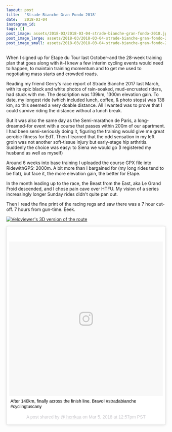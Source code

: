 ```yaml
---
layout: post
title:  'Strade Bianche Gran Fondo 2018'
date:   2018-03-04
instagram_id:
tags: []
post_image: assets/2018-03/2018-03-04-strade-bianche-gran-fondo-2018.jpg
post_image_large: assets/2018-03/2018-03-04-strade-bianche-gran-fondo-2018_large.jpg
post_image_small: assets/2018-03/2018-03-04-strade-bianche-gran-fondo-2018_thumbnail.jpg
---
```


When I signed up for Etape du Tour last October–and the 28-week training plan that goes along with it–I knew a few interim cycling events would need to happen, to maintain training momentum and to get me used to negotiating mass starts and crowded roads.

Reading my friend Gerry's race report of Strade Bianche 2017 last March, with its epic black and white photos of rain-soaked, mud-encrusted riders, had stuck with me. The description was 139km, 1300m elevation gain. To date, my longest ride (which included lunch, coffee, & photo stops) was 138 km, so this seemed a very doable distance. All I wanted was to prove that I could survive riding the distance without a lunch break. 

But it was also the same day as the Semi-marathon de Paris, a long-dreamed-for event with a course that passes within 200m of our apartment. I had been semi-seriously doing it, figuring the training would give me great aerobic fitness for EdT.  Then I learned that the odd sensation in my left groin was not another soft-tissue injury but early-stage hip arthritis. Suddenly the choice was easy: to Siena we would go (I registered my husband as well as myself)

Around 6 weeks into base training I uploaded the course GPX file into RidewithGPS: 2000m. A bit more than I bargained for (my long rides tend to be flat), but face it, the more elevation gain, the better for Etape.

In the month leading up to the race, the Beast from the East, aka Le Grand Froid descended, and I chose pain cave over HTFU. My vision of a series increasingly longer Sunday rides didn't quite pan out.

Then I read the fine print of the racing regs and saw there was a 7 hour cut-off. 7 hours from gun-time. Eeek.


[![Veloviewer's 3D version of the route]({{"/assets/2018-03-04-veloviewer_3d.png"|absolute_url}})](http://veloviewer.com)

<!-- begin ig snippet -->
<blockquote class="instagram-media" data-instgrm-captioned data-instgrm-permalink="https://www.instagram.com/p/Bf9KwYxBHWp/" data-instgrm-version="8" style=" background:#FFF; border:0; border-radius:3px; box-shadow:0 0 1px 0 rgba(0,0,0,0.5),0 1px 10px 0 rgba(0,0,0,0.15); margin: 1px; max-width:658px; padding:0; width:99.375%; width:-webkit-calc(100% - 2px); width:calc(100% - 2px);"><div style="padding:8px;"> <div style=" background:#F8F8F8; line-height:0; margin-top:40px; padding:50.0% 0; text-align:center; width:100%;"> <div style=" background:url(data:image/png;base64,iVBORw0KGgoAAAANSUhEUgAAACwAAAAsCAMAAAApWqozAAAABGdBTUEAALGPC/xhBQAAAAFzUkdCAK7OHOkAAAAMUExURczMzPf399fX1+bm5mzY9AMAAADiSURBVDjLvZXbEsMgCES5/P8/t9FuRVCRmU73JWlzosgSIIZURCjo/ad+EQJJB4Hv8BFt+IDpQoCx1wjOSBFhh2XssxEIYn3ulI/6MNReE07UIWJEv8UEOWDS88LY97kqyTliJKKtuYBbruAyVh5wOHiXmpi5we58Ek028czwyuQdLKPG1Bkb4NnM+VeAnfHqn1k4+GPT6uGQcvu2h2OVuIf/gWUFyy8OWEpdyZSa3aVCqpVoVvzZZ2VTnn2wU8qzVjDDetO90GSy9mVLqtgYSy231MxrY6I2gGqjrTY0L8fxCxfCBbhWrsYYAAAAAElFTkSuQmCC); display:block; height:44px; margin:0 auto -44px; position:relative; top:-22px; width:44px;"></div></div> <p style=" margin:8px 0 0 0; padding:0 4px;"> <a href="https://www.instagram.com/p/Bf9KwYxBHWp/" style=" color:#000; font-family:Arial,sans-serif; font-size:14px; font-style:normal; font-weight:normal; line-height:17px; text-decoration:none; word-wrap:break-word;" target="_blank">After 140km, finally across the finish line. Bravo! #stradabianche #cyclingtuscany</a></p> <p style=" color:#c9c8cd; font-family:Arial,sans-serif; font-size:14px; line-height:17px; margin-bottom:0; margin-top:8px; overflow:hidden; padding:8px 0 7px; text-align:center; text-overflow:ellipsis; white-space:nowrap;">A post shared by @<a href="https://www.instagram.com/herrkaa/" style=" color:#c9c8cd; font-family:Arial,sans-serif; font-size:14px; font-style:normal; font-weight:normal; line-height:17px;" target="_blank"> herrkaa</a> on <time style=" font-family:Arial,sans-serif; font-size:14px; line-height:17px;" datetime="2018-03-05T20:57:07+00:00">Mar 5, 2018 at 12:57pm PST</time></p></div></blockquote>
<script async defer src="//www.instagram.com/embed.js"></script>
<!-- end ig snippet -->

[Veloviewer]: https://veloviewer.com
